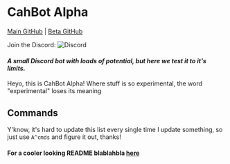 # CahBot Alpha

[Main GitHub](http://github.com/2003cah/cahbot) |
[Beta GitHub](https://github.com/2003cah/cahbot-beta)    

Join the Discord: ![Discord](https://discordapp.com/api/guilds/252196054101917696/widget.png)  

#### ***A small Discord bot with loads of potential, but here we test it to it's limits.***

Heyo, this is CahBot Alpha! Where stuff is so experimental, the word "experimental" loses its meaning

## Commands

Y'know, it's hard to update this list every single time I update something, so just use `A^cmds` and figure it out, thanks!

#### For a cooler looking README blablahbla [here](https://github.com/CahBots/cahbot/blob/master/README.md)
